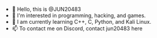 - 👋 Hello, this is @JUN20483
- 🙌 I'm interested in programming, hacking, and games.
- 🌱 I am currently learning C++, C, Python, and Kali Linux.
- 📫 To contact me on Discord, contact jun20483 here
<!---
JUN20483/JUN20483 is a special ✨ repository because `README.md` (this file) appears in its GitHub profile.
Click the preview link to see the changes.
--->
